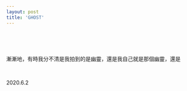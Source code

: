 ```yaml
---
layout: post
title: 'GHOST'
---
```



  
&nbsp;

&nbsp;

漸漸地，有時我分不清是我拍到的是幽靈，還是我自己就是那個幽靈，還是

&nbsp;

2020.6.2
